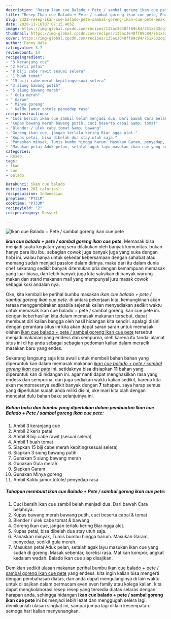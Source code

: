 ```yaml
---
description: "Resep Ikan cue Balado + Pete / sambal goreng ikan cue pete, Enak"
title: "Resep Ikan cue Balado + Pete / sambal goreng ikan cue pete, Enak"
slug: 2322-resep-ikan-cue-balado-pete-sambal-goreng-ikan-cue-pete-enak
date: 2020-11-16T07:07:15.405Z
image: https://img-global.cpcdn.com/recipes/135ac3648ff89c84/751x532cq70/ikan-cue-balado-pete-sambal-goreng-ikan-cue-pete-foto-resep-utama.jpg
thumbnail: https://img-global.cpcdn.com/recipes/135ac3648ff89c84/751x532cq70/ikan-cue-balado-pete-sambal-goreng-ikan-cue-pete-foto-resep-utama.jpg
cover: https://img-global.cpcdn.com/recipes/135ac3648ff89c84/751x532cq70/ikan-cue-balado-pete-sambal-goreng-ikan-cue-pete-foto-resep-utama.jpg
author: Fanny Hale
ratingvalue: 3.7
reviewcount: 14
recipeingredient:
- "3 keranjang cue"
- "2 keris petai"
- "8 biji cabe rawit sesuai selera"
- "1 buah tomat"
- "15 biji cabe merah kepitingsesuai selera"
- "3 siung bawang putih"
- "5 siung bawang merah"
- " Gula merah"
- " Garam"
- " Minya goreng"
- " Kaldu jamur totole penyedap rasa"
recipeinstructions:
- "Cuci bersih ikan cue sambil belah menjadi dua, Dari bawah Cara belahnya."
- "Kupas bawang merah bawang putih, cuci beserta cabai &amp; tomat"
- "Blender / ulek cabe tomat &amp; bawang"
- "Goreng ikan cue, jangan terlalu kering Biar ngga alot."
- "Kupas petai, bisa dibelah dua stay utuh saja."
- "Panaskan minyak, Tumis bumbu hingga harum. Masukan Garam, penyedap, sedikit gula merah."
- "Masukan petai Aduk pelan, setalah agak layu masukan ikan cue yang sudah di goreng. Masak sebentar, koreksi rasa. Matikan kompor, angkat kedalam wadah. Balado ikan cue siap disajikan."
categories:
- Resep
tags:
- ikan
- cue
- balado

katakunci: ikan cue balado 
nutrition: 261 calories
recipecuisine: Indonesian
preptime: "PT21M"
cooktime: "PT33M"
recipeyield: "2"
recipecategory: Dessert

---
```



![Ikan cue Balado + Pete / sambal goreng ikan cue pete](https://img-global.cpcdn.com/recipes/135ac3648ff89c84/751x532cq70/ikan-cue-balado-pete-sambal-goreng-ikan-cue-pete-foto-resep-utama.jpg)

<b><i>ikan cue balado + pete / sambal goreng ikan cue pete</i></b>, Memasak bisa menjadi suatu kegiatan yang seru dilakukan oleh banyak komunitas. bukan hanya para ibu ibu, sebagian cowok juga banyak juga yang suka dengan hobi ini. walau hanya untuk sekedar kebersamaan dengan sahabat atau memang sudah menjadi passion dalam dirinya. maka dari itu dalam dunia chef sekarang sedikit banyak ditemukan pria dengan kemampuan memasak yang luar biasa, dan lebih banyak juga kita saksikan di banyak warung makan dan stand makanan mall yang mempunyai juru masak cowok sebagai koki andalan nya.

Oke, kita kembali ke perihal bumbu masakan <i>ikan cue balado + pete / sambal goreng ikan cue pete</i>. di antara pekerjaan kita, kemungkinan akan terasa menggembirakan apabila sejenak kalian menyediakan sedikit waktu untuk memasak ikan cue balado + pete / sambal goreng ikan cue pete ini. dengan keberhasilan kita dalam memasak makanan tersebut, dapat membuat diri kalian bangga oleh hasil hidangan kita sendiri. apalagi disini dengan perantara situs ini kita akan dapat saran saran untuk memasak olahan <u>ikan cue balado + pete / sambal goreng ikan cue pete</u> tersebut menjadi makanan yang endess dan sempurna, oleh karena itu tandai alamat situs ini di hp anda sebagai sebagian pedoman kalian dalam meracik masakan baru yang endes.




Sekarang langsung saja kita awali untuk membeli bahan bahan yang diperuntuk kan dalam memasak makanan <u><i>ikan cue balado + pete / sambal goreng ikan cue pete</i></u> ini. setidaknya bisa disiapkan <b>11</b> bahan yang diperuntuk kan di hidangan ini. agar nanti dapat menghasilkan rasa yang endess dan sempurna. dan juga sediakan waktu kalian sedikit, karena kita akan memprosesnya sedikit banyak dengan <b>7</b> tahapan. saya harap semua yang diperlukan sudah anda miliki disini, oke mari kita olah dengan mencatat dulu bahan baku selanjutnya ini.

<!--inarticleads1-->

##### Bahan baku dan bumbu yang diperlukan dalam pembuatan Ikan cue Balado + Pete / sambal goreng ikan cue pete:

1. Ambil 3 keranjang cue
1. Ambil 2 keris petai
1. Ambil 8 biji cabe rawit (sesuai selera)
1. Ambil 1 buah tomat
1. Siapkan 15 biji cabe merah kepiting(sesuai selera)
1. Siapkan 3 siung bawang putih
1. Gunakan 5 siung bawang merah
1. Gunakan  Gula merah
1. Siapkan  Garam
1. Gunakan  Minya goreng
1. Ambil  Kaldu jamur totole/ penyedap rasa




<!--inarticleads2-->

##### Tahapan membuat Ikan cue Balado + Pete / sambal goreng ikan cue pete:

1. Cuci bersih ikan cue sambil belah menjadi dua, Dari bawah Cara belahnya.
1. Kupas bawang merah bawang putih, cuci beserta cabai &amp; tomat
1. Blender / ulek cabe tomat &amp; bawang
1. Goreng ikan cue, jangan terlalu kering Biar ngga alot.
1. Kupas petai, bisa dibelah dua stay utuh saja.
1. Panaskan minyak, Tumis bumbu hingga harum. Masukan Garam, penyedap, sedikit gula merah.
1. Masukan petai Aduk pelan, setalah agak layu masukan ikan cue yang sudah di goreng. Masak sebentar, koreksi rasa. Matikan kompor, angkat kedalam wadah. Balado ikan cue siap disajikan.




Demikian sedikit ulasan makanan perihal bumbu <u>ikan cue balado + pete / sambal goreng ikan cue pete</u> yang endess. kita ingin kalian bisa mengerti dengan pembahasan diatas, dan anda dapat mengulanginya di lain waktu untuk di sajikan dalam bermacam even even family atau kolega kalian. kita dapat mengkolaborasi resep resep yang tersedia diatas selaras dengan harapan anda, sehingga hidangan <b>ikan cue balado + pete / sambal goreng ikan cue pete</b> ini bs menjadi lebih lezat dan menggugah selera lagi. demikianlah ulasan singkat ini, sampai jumpa lagi di lain kesempatan. semoga hari kalian menyenangkan.

